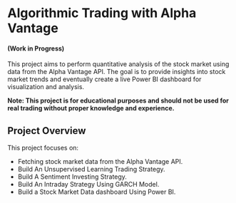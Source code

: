 # Algorithmic Trading with Alpha Vantage
#### (Work in Progress)

This project aims to perform quantitative analysis of the stock market using data from the Alpha Vantage API. The goal is to provide insights into stock market trends and eventually create a live Power BI dashboard for visualization and analysis.


**Note: This project is for educational purposes and should not be used for real trading without proper knowledge and experience.**

## Project Overview
This project focuses on:

* Fetching stock market data from the Alpha Vantage API.
* Build An Unsupervised Learning Trading Strategy.
* Build A Sentiment Investing Strategy.
* Build An Intraday Strategy Using GARCH Model.
* Build a Stock Market Data dashboard Using Power BI.